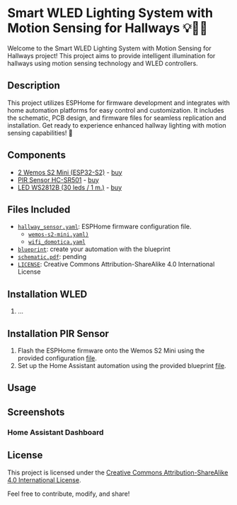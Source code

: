# Smart WLED Lighting System with Motion Sensing for Hallways 💡🚶‍♂️

Welcome to the Smart WLED Lighting System with Motion Sensing for Hallways project! This project aims to provide intelligent illumination for hallways using motion sensing technology and WLED controllers.

## Description
This project utilizes ESPHome for firmware development and integrates with home automation platforms for easy control and customization. It includes the schematic, PCB design, and firmware files for seamless replication and installation. Get ready to experience enhanced hallway lighting with motion sensing capabilities! 🌟

## Components
- [2 Wemos S2 Mini (ESP32-S2)](../../Boards/WEMOS_S2_MINI/README.md) - [buy](https://www.aliexpress.com/item/1005006157693055.html)
- [PIR Sensor HC-SR501](../../Components/Sensors/Presence/HC-SR501/README.md) - [buy](https://es.aliexpress.com/item/1005006613371075.html)
- [LED WS2812B (30 leds / 1 m.)]() - [buy](https://es.aliexpress.com/item/1005004289391906.html)

## Files Included
- [`hallway_sensor.yaml`](firmware/hallway_sensor.yaml): ESPHome firmware configuration file.
    - [`wemos-s2-mini.yaml)`](firmware/boards/wemos-s2-mini.yaml)
    - [`wifi_domotica.yaml`](firmware/common/wifi_domotica.yaml)
- [`blueprint`](home_assistant/blueprints/motion_light_wled.yaml): create your automation with the blueprint
- [`schematic.pdf`](): pending
- [`LICENSE`](LICENSE): Creative Commons Attribution-ShareAlike 4.0 International License

## Installation WLED
1. ...

## Installation PIR Sensor
1. Flash the ESPHome firmware onto the Wemos S2 Mini using the provided configuration [file](firmware/hallway_sensor.yaml).
2. Set up the Home Assistant automation using the provided blueprint [file](home_assistant/blueprints/motion_light_wled.yaml).

## Usage

## Screenshots

### Home Assistant Dashboard

## License
This project is licensed under the [Creative Commons Attribution-ShareAlike 4.0 International License](LICENSE).

Feel free to contribute, modify, and share!

